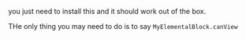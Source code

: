 you just need to install this and it should work out of the box.

THe only thing you may need to do is to say `MyElementalBlock.canView`
